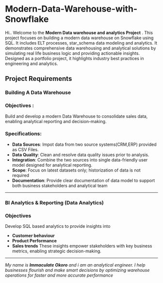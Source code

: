  # Modern-Data-Warehouse-with-Snowflake

 Hi.. Welcome to the **Modern Data warehouse and analytics  Project** .
This project focuses on building a modern data warehouse on Snowflake using SQL. It includes  ELT processes, star_schema data modeling and analytics. It demonstrates comprehensive data warehousing and analytical solutions by simulating real life business logic and providing actionable  insights. Designed as a portfolio project, it highlights industry best practices in engineering and analytics. 

## Project Requirements
### Building A Data Warehouse
### Objectives :
Build and develop a modern Data Warehouse to consolidate sales data, enabling analytical reporting and decision-making.

### Specifications:
* **Data Sources**: Impot data from two source systems(CRM,ERP) provided as CSV Files.
* **Data Quality**: Clean and resolve data quality issues prior to analysis.
* **Integration**: Combine the two sources into single data-friendly user model designed for analytical reporting.
* **Scope**: Focus on latest datasets only; historization of data is not required
* **Documentation**: Provide clear documentation of data model to support both business stakeholders and analytical team

-------------------------------------------------------------------------------------------------------------------------

### BI Analytics & Reporting (Data Analytics)
### Objectives
Develop SQL based analytics to provide insights into 
* **Customer behaviour**
* **Product Performance**
* **Sales trends**
These insights empower stakeholders with key business metrics, enabling strategic decision-making.

----------------------------------------------------------------------------------------------------------------------------

*My name is **Immaculate Okoro** and i am an analytical engineer. I help businesses flourish and make smart decisions by optimizing warehouse operations for faster and more accurate performance*

